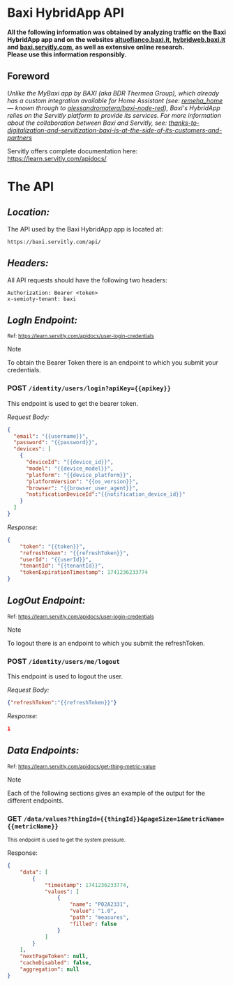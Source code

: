 # Baxi HybridApp API
__All the following information was obtained by analyzing traffic on the Baxi HybridApp app and on the websites [altuofianco.baxi.it](https://altuofianco.baxi.it/), [hybridweb.baxi.it](https://hybridweb.baxi.it/) and [baxi.servitly.com](https://baxi.servitly.com/), as well as extensive online research.__<br>
__Please use this information responsibly.__

## Foreword

_Unlike the MyBaxi app by BAXI (aka BDR Thermea Group), which already has a custom integration available for Home Assistant (see: [remeha_home](https://github.com/msvisser/remeha_home) — known through to [alessandromatera/baxi-node-red](https://github.com/alessandromatera/baxi-node-red)), Baxi's HybridApp relies on the Servitly platform to provide its services._
_For more information about the collaboration between Baxi and Servitly, see: [thanks-to-digitalization-and-servitization-baxi-is-at-the-side-of-its-customers-and-partners](https://www.servitly.com/post/thanks-to-digitalization-and-servitization-baxi-is-at-the-side-of-its-customers-and-partners)_

Servitly offers complete documentation here: https://learn.servitly.com/apidocs/

# The API

## _Location:_
The API used by the Baxi HybridApp app is located at:
```
https://baxi.servitly.com/api/
```
## _Headers:_
All API requests should have the following two headers:
```
Authorization: Bearer <token>
x-semioty-tenant: baxi
```
## _LogIn Endpoint:_
<sup> Ref: https://learn.servitly.com/apidocs/user-login-credentials </sup>
> [!NOTE]
> To obtain the Bearer Token there is an endpoint to which you submit your credentials.

### POST `/identity/users/login?apiKey={{apikey}}`
This endpoint is used to get the bearer token.

_Request Body:_
```json
{
  "email": "{{username}}",
  "password": "{{password}}",
  "devices": [
    {
      "deviceId": "{{device_id}}",
      "model": "{{device_model}}",
      "platform": "{{device_platform}}",
      "platformVersion": "{{os_version}}",
      "browser": "{{browser_user_agent}}",
      "notificationDeviceId":"{{notification_device_id}}"
    }
  ]
}
```
_Response:_
```json
{
    "token": "{{token}}",
    "refreshToken": "{{refreshToken}}",
    "userId": "{{userId}}",
    "tenantId": "{{tenantId}}",
    "tokenExpirationTimestamp": 1741236233774
}
```
## _LogOut Endpoint:_
<sup> Ref: https://learn.servitly.com/apidocs/user-login-credentials </sup>
> [!NOTE]
> To logout there is an endpoint to which you submit the refreshToken.

### POST `/identity/users/me/logout`
This endpoint is used to logout the user.

_Request Body:_
```json
{"refreshToken":"{{refreshToken}}"}
```
_Response:_
```json
1
```

## _Data Endpoints:_
<sup> Ref: https://learn.servitly.com/apidocs/get-thing-metric-value </sup>
> [!NOTE]
> Each of the following sections gives an example of the output for the different endpoints.


### GET `/data/values?thingId={{thingId}}&pageSize=1&metricName={{metricName}}`
<sup>This endpoint is used to get the system pressure.</sup>

Response:
```json
{
    "data": [
        {
            "timestamp": 1741236233774,
            "values": [
                {
                    "name": "P02A2331",
                    "value": "1.0",
                    "path": "measures",
                    "filled": false
                }
            ]
        }
    ],
    "nextPageToken": null,
    "cacheDisabled": false,
    "aggregation": null
}
```
